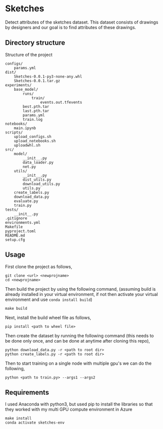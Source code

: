 # Sketches
Detect attributes of the sketches dataset. This dataset consists of drawings by designers and our goal is to find attributes of these drawings.

## Directory structure
Structure of the project
```
configs/
    params.yml
dist/
    Sketches-0.0.1-py3-none-any.whl
    Sketches-0.0.1.tar.gz
experiments/
    base_model/
        runs/
            train/
                events.out.tfevents
        best.pth.tar
        last.pth.tar
        params.yml
        train.log
notebooks/
    main.ipynb
scripts/
    upload_configs.sh
    upload_notebooks.sh
    uploadwhl.sh
src/
    model/
        __init__.py
        data_loader.py
        net.py
    utils/
        __init__.py
        dist_utils.py
        download_utils.py
        utils.py
    create_labels.py
    download_data.py
    evaluate.py
    train.py
tests/
    __init__.py
.gitignore
environments.yml
Makefile
pyproject.toml
README.md
setup.cfg
```

## Usage
First clone the project as follows,
```
git clone <url> <newprojname>
cd <newprojname>
```
Then build the project by using the following command, (assuming build is already installed in your virtual environment, if not then activate your virtual environment and use `conda install build`)
```
make build
```
Next, install the build wheel file as follows,
```
pip install <path to wheel file>
```
Then create the dataset by running the following command (this needs to be done only once, and can be done at anytime after cloning this repo),
```
python download_data.py -r <path to root dir>
python create_labels.py -r <path to root dir>
```
Then to start training on a single node with multiple gpu's we can do the following,
```
python <path to train.py> --args1 --args2
```

## Requirements
I used Anaconda with python3, but used pip to install the libraries so that they worked with my multi GPU compute environment in Azure

```
make install
conda activate sketches-env
```